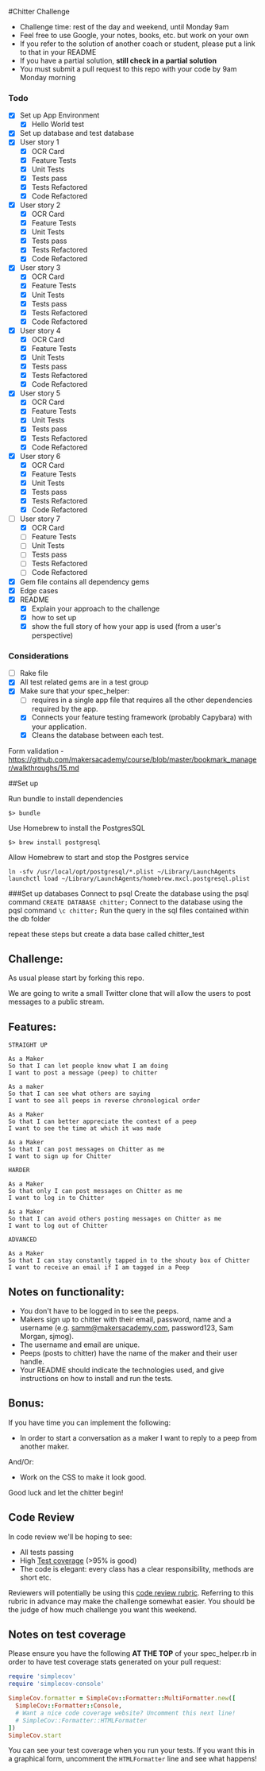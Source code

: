 #Chitter Challenge

* Challenge time: rest of the day and weekend, until Monday 9am
* Feel free to use Google, your notes, books, etc. but work on your own
* If you refer to the solution of another coach or student, please put a link to that in your README
* If you have a partial solution, **still check in a partial solution**
* You must submit a pull request to this repo with your code by 9am Monday morning

### Todo
- [x] Set up App Environment
  - [x] Hello World test
- [x] Set up database and test database
- [x] User story 1
  - [x] OCR Card
  - [x] Feature Tests
  - [x] Unit Tests
  - [x] Tests pass
  - [x] Tests Refactored
  - [x] Code Refactored
- [x] User story 2
  - [x] OCR Card
  - [x] Feature Tests
  - [x] Unit Tests
  - [x] Tests pass
  - [x] Tests Refactored
  - [x] Code Refactored
- [x] User story 3
  - [x] OCR Card
  - [x] Feature Tests
  - [x] Unit Tests
  - [x] Tests pass
  - [x] Tests Refactored
  - [x] Code Refactored
- [x] User story 4
  - [x] OCR Card
  - [x] Feature Tests
  - [x] Unit Tests
  - [x] Tests pass
  - [x] Tests Refactored
  - [x] Code Refactored
- [x] User story 5
  - [x] OCR Card
  - [x] Feature Tests
  - [x] Unit Tests
  - [x] Tests pass
  - [x] Tests Refactored
  - [x] Code Refactored
- [x] User story 6
  - [x] OCR Card
  - [x] Feature Tests
  - [x] Unit Tests
  - [x] Tests pass
  - [x] Tests Refactored
  - [x] Code Refactored
- [ ] User story 7
  - [x] OCR Card
  - [ ] Feature Tests
  - [ ] Unit Tests
  - [ ] Tests pass
  - [ ] Tests Refactored
  - [ ] Code Refactored
- [x] Gem file contains all dependency gems
- [x] Edge cases
- [x] README
  - [x] Explain your approach to the challenge
  - [x] how to set up
  - [x] show the full story of how your app is used (from a user's perspective)

### Considerations
- [ ] Rake file
- [x] All test related gems are in a test group
- [x] Make sure that your spec_helper:
  - [ ] requires in a single app file that requires all the other dependencies required by the app.
  - [x] Connects your feature testing framework (probably Capybara) with your application.
  - [x] Cleans the database between each test.

Form validation - https://github.com/makersacademy/course/blob/master/bookmark_manager/walkthroughs/15.md

##Set up

Run bundle to install dependencies

```
$> bundle
```

Use Homebrew to install the PostgresSQL

```
$> brew install postgresql
```

Allow Homebrew to start and stop the Postgres service

```
ln -sfv /usr/local/opt/postgresql/*.plist ~/Library/LaunchAgents
launchctl load ~/Library/LaunchAgents/homebrew.mxcl.postgresql.plist
```
###Set up databases
Connect to psql
Create the database using the psql command ```CREATE DATABASE chitter;```
Connect to the database using the pqsl command ```\c chitter;```
Run the query in the sql files contained within the db folder

repeat these steps but create a data base called chitter_test



Challenge:
-------

As usual please start by forking this repo.

We are going to write a small Twitter clone that will allow the users to post messages to a public stream.

Features:
-------

```
STRAIGHT UP

As a Maker
So that I can let people know what I am doing  
I want to post a message (peep) to chitter

As a maker
So that I can see what others are saying  
I want to see all peeps in reverse chronological order

As a Maker
So that I can better appreciate the context of a peep
I want to see the time at which it was made

As a Maker
So that I can post messages on Chitter as me
I want to sign up for Chitter

HARDER

As a Maker
So that only I can post messages on Chitter as me
I want to log in to Chitter

As a Maker
So that I can avoid others posting messages on Chitter as me
I want to log out of Chitter

ADVANCED

As a Maker
So that I can stay constantly tapped in to the shouty box of Chitter
I want to receive an email if I am tagged in a Peep
```

Notes on functionality:
------

* You don't have to be logged in to see the peeps.
* Makers sign up to chitter with their email, password, name and a username (e.g. samm@makersacademy.com, password123, Sam Morgan, sjmog).
* The username and email are unique.
* Peeps (posts to chitter) have the name of the maker and their user handle.
* Your README should indicate the technologies used, and give instructions on how to install and run the tests.

Bonus:
-----

If you have time you can implement the following:

* In order to start a conversation as a maker I want to reply to a peep from another maker.

And/Or:

* Work on the CSS to make it look good.

Good luck and let the chitter begin!

Code Review
-----------

In code review we'll be hoping to see:

* All tests passing
* High [Test coverage](https://github.com/makersacademy/course/blob/master/pills/test_coverage.md) (>95% is good)
* The code is elegant: every class has a clear responsibility, methods are short etc.

Reviewers will potentially be using this [code review rubric](docs/review.md).  Referring to this rubric in advance may make the challenge somewhat easier.  You should be the judge of how much challenge you want this weekend.

Notes on test coverage
----------------------

Please ensure you have the following **AT THE TOP** of your spec_helper.rb in order to have test coverage stats generated
on your pull request:

```ruby
require 'simplecov'
require 'simplecov-console'

SimpleCov.formatter = SimpleCov::Formatter::MultiFormatter.new([
  SimpleCov::Formatter::Console,
  # Want a nice code coverage website? Uncomment this next line!
  # SimpleCov::Formatter::HTMLFormatter
])
SimpleCov.start
```

You can see your test coverage when you run your tests. If you want this in a graphical form, uncomment the `HTMLFormatter` line and see what happens!
